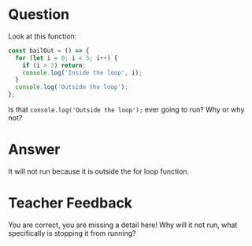 # Question
Look at this function:

```js
const bailOut = () => {
  for (let i = 0; i < 5; i++) {
    if (i > 3) return;
    console.log('Inside the loop', i);
  }
  console.log('Outside the loop');
};
```

Is that `console.log('Outside the loop');` ever going to run? Why or why not?

# Answer
  It will not run because it is outside the for loop function. 

# Teacher Feedback

You are correct, you are missing a detail here! Why will it not run, what specifically is stopping it from running?